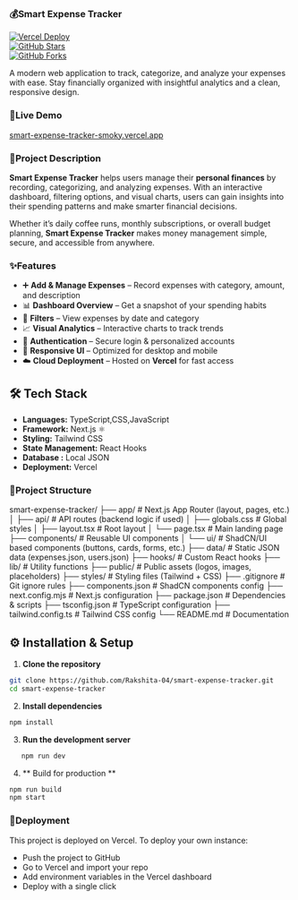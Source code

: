 ###  💰Smart Expense Tracker

[![Vercel Deploy](https://vercelbadge.vercel.app/api/Rakshita-04/smart-expense-tracker)](https://smart-expense-tracker-smoky.vercel.app)  
[![GitHub Stars](https://img.shields.io/github/stars/Rakshita-04/smart-expense-tracker?style=flat&color=yellow)](https://github.com/Rakshita-04/smart-expense-tracker/stargazers)  
[![GitHub Forks](https://img.shields.io/github/forks/Rakshita-04/smart-expense-tracker?style=flat&color=blue)](https://github.com/Rakshita-04/smart-expense-tracker/network/members)  

A modern web application to track, categorize, and analyze your expenses with ease. Stay financially organized with insightful analytics and a clean, responsive design.

### 🔗Live Demo
[smart-expense-tracker-smoky.vercel.app](https://smart-expense-tracker-smoky.vercel.app)


### 📖Project Description  

**Smart Expense Tracker** helps users manage their **personal finances** by recording, categorizing, and analyzing expenses. With an interactive dashboard, filtering options, and visual charts, users can gain insights into their spending patterns and make smarter financial decisions.  

Whether it’s daily coffee runs, monthly subscriptions, or overall budget planning, **Smart Expense Tracker** makes money management simple, secure, and accessible from anywhere.  


### ✨Features  

- ➕ **Add & Manage Expenses** – Record expenses with category, amount, and description  
- 📊 **Dashboard Overview** – Get a snapshot of your spending habits  
- 📅 **Filters** – View expenses by date and category  
- 📈 **Visual Analytics** – Interactive charts to track trends  
- 🔐 **Authentication** – Secure login & personalized accounts  
- 📱 **Responsive UI** – Optimized for desktop and mobile  
- ☁️ **Cloud Deployment** – Hosted on **Vercel** for fast access

## 🛠️ Tech Stack  

- **Languages:** TypeScript,CSS,JavaScript
- **Framework:** Next.js ⚛  
- **Styling:** Tailwind CSS  
- **State Management:** React Hooks  
- **Database :** Local JSON
- **Deployment:** Vercel

### 📂Project Structure  
smart-expense-tracker/
├── app/ # Next.js App Router (layout, pages, etc.)
│ ├── api/ # API routes (backend logic if used)
│ ├── globals.css # Global styles
│ ├── layout.tsx # Root layout
│ └── page.tsx # Main landing page
├── components/ # Reusable UI components
│ └── ui/ # ShadCN/UI based components (buttons, cards, forms, etc.)
├── data/ # Static JSON data (expenses.json, users.json)
├── hooks/ # Custom React hooks
├── lib/ # Utility functions
├── public/ # Public assets (logos, images, placeholders)
├── styles/ # Styling files (Tailwind + CSS)
├── .gitignore # Git ignore rules
├── components.json # ShadCN components config
├── next.config.mjs # Next.js configuration
├── package.json # Dependencies & scripts
├── tsconfig.json # TypeScript configuration
├── tailwind.config.ts # Tailwind CSS config
└── README.md # Documentation


## ⚙️ Installation & Setup  

1. **Clone the repository**  

```bash
git clone https://github.com/Rakshita-04/smart-expense-tracker.git
cd smart-expense-tracker
```

2. **Install dependencies**
```bash
npm install
```

3. **Run the development server**
```bash
   npm run dev
```

4. ** Build for production **
```bash
npm run build
npm start
```

### 🚀Deployment

This project is deployed on Vercel. To deploy your own instance:

- Push the project to GitHub
- Go to Vercel and import your repo  
- Add environment variables in the Vercel dashboard  
- Deploy with a single click 
